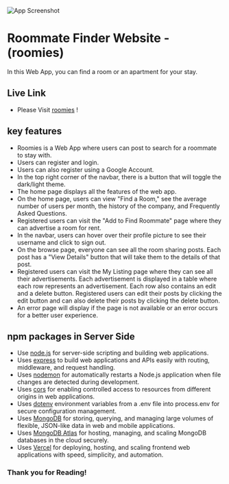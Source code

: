 ![App Screenshot](https://i.ibb.co/h3H1YWN/logo-roomies-light.png)

# Roommate Finder Website - (roomies)

In this Web App, you can find a room or an apartment for your stay.

## Live Link

- Please Visit [roomies](https://classy-kheer-eba7af.netlify.app/) !

## key features

- Roomies is a Web App where users can post to search for a roommate to stay with.
- Users can register and login.
- Users can also register using a Google Account.
- In the top right corner of the navbar, there is a button that will toggle the dark/light theme.
- The home page displays all the features of the web app.
- On the home page, users can view "Find a Room," see the average number of users per month, the history of the company, and Frequently Asked Questions.
- Registered users can visit the "Add to Find Roommate" page where they can advertise a room for rent.
- In the navbar, users can hover over their profile picture to see their username and click to sign out.
- On the browse page, everyone can see all the room sharing posts. Each post has a "View Details" button that will take them to the details of that post.
- Registered users can visit the My Listing page where they can see all their advertisements. Each advertisement is displayed in a table where each row represents an advertisement. Each row also contains an edit and a delete button. Registered users can edit their posts by clicking the edit button and can also delete their posts by clicking the delete button.
- An error page will display if the page is not available or an error occurs for a better user experience.


## npm packages in Server Side

- Use [node.js](https://nodejs.org/) for server-side scripting and building web applications.
- Uses [express](https://expressjs.com/) to build web applications and APIs easily with routing, middleware, and request handling.
- Uses [nodemon](https://nodemon.io/) for automatically restarts a Node.js application when file changes are detected during development.
- Uses [cors](https://expressjs.com/en/resources/middleware/cors.html) for enabling controlled access to resources from different origins in web applications.
- Uses [dotenv](https://dotenvx.com/) environment variables from a .env file into process.env for secure configuration management.
- Uses [MongoDB](https://www.mongodb.com/)  for storing, querying, and managing large volumes of flexible, JSON-like data in web and mobile applications.
- Uses [MongoDB Atlas](https://www.mongodb.com/products/platform/atlas-database) for hosting, managing, and scaling MongoDB databases in the cloud securely.
- Uses [Vercel](https://vercel.com/) for deploying, hosting, and scaling frontend web applications with speed, simplicity, and automation.


### Thank you for Reading!